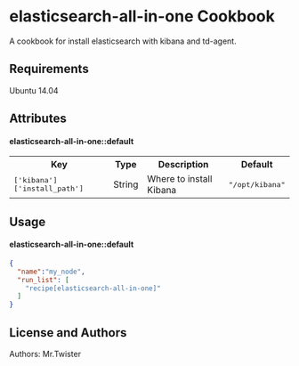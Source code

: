 elasticsearch-all-in-one Cookbook
=================================
A cookbook for install elasticsearch with kibana and td-agent.

Requirements
------------
Ubuntu 14.04

Attributes
----------
#### elasticsearch-all-in-one::default
<table>
  <tr>
    <th>Key</th>
    <th>Type</th>
    <th>Description</th>
    <th>Default</th>
  </tr>
  <tr>
    <td><tt>['kibana']['install_path']</tt></td>
    <td>String</td>
    <td>Where to install Kibana</td>
    <td><tt>"/opt/kibana"</tt></td>
  </tr>
</table>

Usage
-----
#### elasticsearch-all-in-one::default

```json
{
  "name":"my_node",
  "run_list": [
    "recipe[elasticsearch-all-in-one]"
  ]
}
```

License and Authors
-------------------
Authors: Mr.Twister
